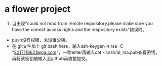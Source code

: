 # a flower project
1. 当出现"could not read from remote respository.please make sure you have the correct access rights and the respository exists"错误时。
- push没有权限，未设置公钥。
- 在.git文件加上 git bash here，输入ssh-keygen -t rsa -C "2017118621@qq.com"，一路enter再输入cat ~/.ssh/id_rsa.pub查看密钥，再将该密钥值输入至github再直接提交。